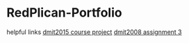 # RedPlican-Portfolio

helpful links
[dmit2015 course project](courseproject/DOCS.md)
[dmit2008 assignment 3](assignment3/DOCS.md)
